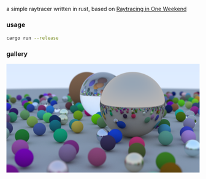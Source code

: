 a simple raytracer written in rust, based on [Raytracing in One Weekend](https://raytracing.github.io/books/RayTracingInOneWeekend.html)

### usage
```bash
cargo run --release
```

### gallery
![image](./gallery/image.png)

